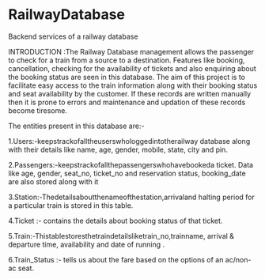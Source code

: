 # RailwayDatabase
Backend services of a railway database

INTRODUCTION :The Railway Database management allows the passenger to check for a train from a source to a destination. Features like booking, cancellation, checking for the availability of tickets and also enquiring about the booking status are seen in this database. The aim of this project is to facilitate easy access to the train information along with their booking status and seat availability by the customer. If these records are written manually then it is prone to errors and maintenance and updation of these records become tiresome.

The entities present in this database are:-

1.Users​:-keepstrackofalltheuserswhologgedintotherailway database along with their details like name, age, gender, mobile, state, city and pin.

2.Passengers​:-keepstrackofallthepassengerswhohavebookeda ticket. Data like age, gender, seat_no, ticket_no and reservation status, booking_date are also stored along with it

3.Station​:-Thedetailsaboutthenameofthestation,arrivaland halting period for a particular train is stored in this table.

4.Ticket​ :- contains the details about booking status of that ticket.

5.Train​:-Thistablestoresthetraindetailsliketrain_no,trainname, arrival & departure time, availability and date of running .

6.Train_Status​ :- tells us about the fare based on the options of an ac/non-ac seat.
